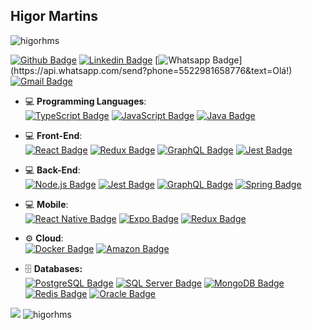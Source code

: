## Higor Martins

<p align="left"> <img src="https://komarev.com/ghpvc/?username=higorhms&label=Profile%20views&color=0e75b6&style=flat" alt="higorhms" /> </p>

[![Github Badge](https://img.shields.io/badge/-Github-000?style=flat-square&logo=Github&logoColor=white&link=https://github.com/higorhms)](https://github.com/higorhms)
[![Linkedin Badge](https://img.shields.io/badge/-LinkedIn-blue?style=flat-square&logo=Linkedin&logoColor=white&link=https://www.linkedin.com/in/higormartinsdasilva/)](https://www.linkedin.com/in/higormartinsdasilva/)
[![Whatsapp Badge](https://img.shields.io/badge/-Whatsapp-4CA143?style=flat-square&labelColor=4CA143&logo=whatsapp&logoColor=white&link=https://api.whatsapp.com/send?phone=+6412339209&text=Olá!)](https://api.whatsapp.com/send?phone=5522981658776&text=Olá!)
[![Gmail Badge](https://img.shields.io/badge/-Gmail-c14438?style=flat-square&logo=Gmail&logoColor=white&link=mailto:higor_hms@outlook.com)](mailto:higor_hms@outlook.com)

- 💻 <b>Programming Languages</b>: 
    </br>
  <a href="https://www.typescriptlang.org/"> ![TypeScript Badge](https://img.shields.io/badge/-TypeScript-black?style=flat&logo=typescript&logoColor=blue)<a/>
  <a href="https://www.javascript.com/"> ![JavaScript Badge](https://img.shields.io/badge/-JavaScript-black?style=flat&logo=javascript&logoColor=yellow)<a/>
  <a href="https://docs.oracle.com/javase/8/docs/technotes/guides/language/index.html"> ![Java Badge](https://img.shields.io/badge/Java-black?style=flat&logo=openjdk&logoColor=white)<a/>
    
- 💻 <b>Front-End</b>: 
    </br>
  <a href="https://pt-br.reactjs.org//"> ![React Badge](https://img.shields.io/badge/-React-black?style=black&logo=react&logoColor=61DAFB)<a/> 
  <a href="https://redux.js.org/"> ![Redux Badge](https://img.shields.io/badge/-Redux-black?&style=flat&logo=redux&logoColor=4C35E3)<a/>
  <a href="https://graphql.org/"> ![GraphQL Badge](https://img.shields.io/badge/-GraphQL-black?style=flat&logo=graphql&logoColor=4C35E3)<a/>
  <a href="https://jestjs.io/"> ![Jest Badge](https://img.shields.io/badge/-Jest-black?style=flat&logo=jest&logoColor=c21325)<a/>
    
- 💻 <b>Back-End</b>: 
    </br>
  <a href="https://nodejs.org/en/">![Node.js Badge](https://img.shields.io/badge/-Node.js-black?style=flat&logo=node.js&logoColor=339933)<a/>
  <a href="https://jestjs.io/"> ![Jest Badge](https://img.shields.io/badge/-Jest-black?style=flat&logo=jest&logoColor=c21325)<a/>
  <a href="https://graphql.org/"> ![GraphQL Badge](https://img.shields.io/badge/-GraphQL-black?style=flat&logo=graphql&logoColor=4C35E3)<a/>
  <a href="https://spring.io/projects/spring-boot">![Spring Badge](https://img.shields.io/badge/-SpringBoot-black?style=flat&logo=spring&logoColor=339933)<a/>
    
- 💻 <b>Mobile</b>:
    </br>
  <a href="https://reactnative.dev///"> ![React Native Badge](https://img.shields.io/badge/-React_Native-black?&style=flat&logo=react&logoColor=61DAFB)<a/>
  <a href="https://expo.io/"> ![Expo Badge](https://img.shields.io/badge/-Expo-black?&style=flat&logo=expo&logoColor=4C35E3)<a/>
  <a href="https://redux.js.org/"> ![Redux Badge](https://img.shields.io/badge/-Redux-black?&style=flat&logo=redux&logoColor=4C35E3)<a/>
    
- :gear: <b>Cloud</b>: 
    </br>
  <a href="https://www.docker.com/"> ![Docker Badge](https://img.shields.io/badge/-Docker-black?style=flat&logo=docker&logoColor=blue)<a/>
  <a href="https://aws.amazon.com/pt/s3/"> ![Amazon Badge](https://img.shields.io/badge/-AWS-black?style=flat&logo=amazon&logoColor=yellow)<a/>
    
- 🗄️ <b>Databases:</b>
    </br>
  <a href="https://www.postgresql.org/"> ![PostgreSQL Badge](https://img.shields.io/badge/-PostgresQL-black?style=flat&logo=postgresql&logoColor=blue)<a/>
  <a href="https://www.postgresql.org/"> ![SQL Server Badge](https://img.shields.io/badge/-Microsoft_SQL_Server-black?style=flat&logo=microsoft&logoColor=blue)<a/>
  <a href="https://www.mongodb.com/"> ![MongoDB Badge](https://img.shields.io/badge/-MongoDB-black?style=flat&logo=mongodb&logoColor=339933)<a/>
  <a href="https://redis.io/"> ![Redis Badge](https://img.shields.io/badge/-Redis-black?style=flat&logo=redis&logoColor=c21325)<a/>
  <a href="https://www.microsoft.com/pt-br/sql-server/sql-server-downloads"> ![Oracle Badge](https://img.shields.io/badge/-Oracle11g-black?style=flat&logo=oracle&logoColor=c21325)<a/>

<div align="left"> 
 <img src="https://github-readme-stats.vercel.app/api/top-langs/?username=higorhms&layout=compact&theme=buefy" />
 <img src="https://github-readme-stats.vercel.app/api?username=higorhms&theme=default&show_icons=true&hide=issues&hide_border=true" alt="higorhms" />
</div>
